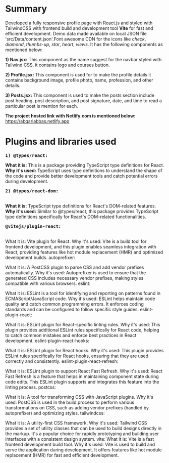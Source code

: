 # Summary

Developed a fully responsive profile page with React.js and styled with TailwindCSS with frontend build and development tool **Vite** for fast and efficient development. Demo data made available on local JSON file 'src/Data/content.json'.Font awesome CDN for the icons like *check*, *diamond*, *thumbs-up*, *star*, *heart*, *views*. It has the following components as mentioned below:  

  
**1) Nav.jsx:** This component as the name suggest for the navbar styled with Tailwind CSS, it contains logo and courses button.  
  
**2) Profile.jsx:** This component is used for to make the profile details it contains background image, profile photo, name, profession, and other details.  
  
**3) Posts.jsx:** This component is used to make the posts section include post heading, post description, and post signature, date, and time to read a particular post is mention for each.  


**The project hosted link with Netlify.com is mentioned below:**  
<a>https://abqariabbas.netlify.app</a>  

# Plugins and libraries used  

**<pre>1) @types/react:</pre>**  

**What it is:** This is a package providing TypeScript type definitions for React.  
**Why it's used:** TypeScript uses type definitions to understand the shape of the code and provide better development tools and catch potential errors during development.   
  
**<pre>2) @types/react-dom:</pre>**   
**What it is:** TypeScript type definitions for React's DOM-related features.  
**Why it's used:** Similar to @types/react, this package provides TypeScript type definitions specifically for React's DOM-related functionalities.  

**<pre>@vitejs/plugin-react:</pre>**  
What it is: Vite plugin for React.
Why it's used: Vite is a build tool for frontend development, and this plugin enables seamless integration with React, providing features like hot module replacement (HMR) and optimized development builds.
autoprefixer:

What it is: A PostCSS plugin to parse CSS and add vendor prefixes automatically.
Why it's used: Autoprefixer is used to ensure that the generated CSS includes necessary vendor prefixes, making styles compatible with various browsers.
eslint:

What it is: ESLint is a tool for identifying and reporting on patterns found in ECMAScript/JavaScript code.
Why it's used: ESLint helps maintain code quality and catch common programming errors. It enforces coding standards and can be configured to follow specific style guides.
eslint-plugin-react:

What it is: ESLint plugin for React-specific linting rules.
Why it's used: This plugin provides additional ESLint rules specifically for React code, helping to catch common mistakes and enforce best practices in React development.
eslint-plugin-react-hooks:

What it is: ESLint plugin for React hooks.
Why it's used: This plugin provides ESLint rules specifically for React hooks, ensuring that they are used correctly and consistently.
eslint-plugin-react-refresh:

What it is: ESLint plugin to support React Fast Refresh.
Why it's used: React Fast Refresh is a feature that helps in maintaining component state during code edits. This ESLint plugin supports and integrates this feature into the linting process.
postcss:

What it is: A tool for transforming CSS with JavaScript plugins.
Why it's used: PostCSS is used in the build process to perform various transformations on CSS, such as adding vendor prefixes (handled by autoprefixer) and optimizing styles.
tailwindcss:

What it is: A utility-first CSS framework.
Why it's used: Tailwind CSS provides a set of utility classes that can be used to build designs directly in the markup. It's a popular choice for rapidly prototyping and building user interfaces with a consistent design system.
vite:
What it is: Vite is a fast frontend development build tool.
Why it's used: Vite is used to build and serve the application during development. It offers features like hot module replacement (HMR) for fast and efficient development.

  
